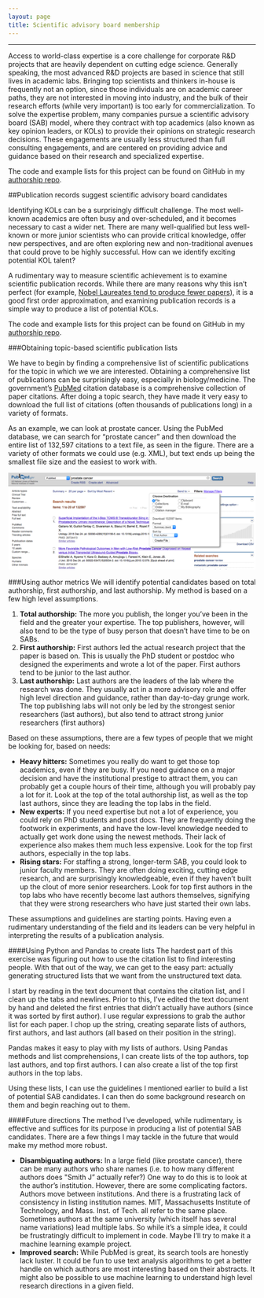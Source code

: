 ```yaml
---
layout: page
title: Scientific advisory board membership
---
```


***

Access to world-class expertise is a core challenge for corporate R&D projects that are heavily dependent on cutting edge science. Generally speaking, the most advanced R&D projects are based in science that still lives in academic labs. Bringing top scientists and thinkers in-house is frequently not an option, since those individuals are on academic career paths, they are not interested in moving into industry, and the bulk of their research efforts (while very important) is too early for commercialization. To solve the expertise problem, many companies pursue a scientific advisory board (SAB) model, where they contract with top academics (also known as key opinion leaders, or KOLs) to provide their opinions on strategic research decisions. These engagements are usually less structured than full consulting engagements, and are centered on providing advice and guidance based on their research and specialized expertise.

The code and example lists for this project can be found on GitHub in my [authorship repo](https://github.com/winstonlarson/authorship).

##Publication records suggest scientific advisory board candidates

Identifying KOLs can be a surprisingly difficult challenge. The most well-known academics are often busy and over-scheduled, and it becomes necessary to cast a wider net. There are many well-qualified but less well-known or more junior scientists who can provide critical knowledge, offer new perspectives, and are often exploring new and non-traditional avenues that could prove to be highly successful. How can we identify exciting potential KOL talent?

A rudimentary way to measure scientific achievement is to examine scientific publication records. While there are many reasons why this isn’t perfect (for example, [Nobel Laureates tend to produce fewer papers](http://journals.plos.org/plosone/article?id=10.1371/journal.pone.0134164)), it is a good first order approximation, and examining publication records is a simple way to produce a list of potential KOLs.

The code and example lists for this project can be found on GitHub in my [authorship repo](https://github.com/winstonlarson/authorship).

###Obtaining topic-based scientific publication lists

We have to begin by finding a comprehensive list of scientific publications for the topic in which we we are interested. Obtaining a comprehensive list of publications can be surprisingly easy, especially in biology/medicine. The government’s [PubMed](http://www.ncbi.nlm.nih.gov/pubmed) citation database is a comprehensive collection of paper citations. After doing a topic search, they have made it very easy to download the full list of citations (often thousands of publications long) in a variety of formats.

As an example, we can look at prostate cancer. Using the PubMed database, we can search for “prostate cancer” and then download the entire list of 132,597 citations to a text file, as seen in the figure. There are a variety of other formats we could use (e.g. XML), but text ends up being the smallest file size and the easiest to work with.

<p align="center">
<img src="/images/2016-01-04-pubmed-results.png" alt="The pubmed website. Search for your topic, then click on Send to in the upper right corner." width="700">
</p>

###Using author metrics
We will identify potential candidates based on total authorship, first authorship, and last authorship. My method is based on a few high level assumptions.

1. **Total authorship:** The more you publish, the longer you’ve been in the field and the greater your expertise. The top publishers, however, will also tend to be the type of busy person that doesn’t have time to be on SABs.
2. **First authorship:** First authors led the actual research project that the paper is based on. This is usually the PhD student or postdoc who designed the experiments and wrote a lot of the paper. First authors tend to be junior to the last author.
3. **Last authorship:** Last authors are the leaders of the lab where the research was done. They usually act in a more advisory role and offer high level direction and guidance, rather than day-to-day grunge work. The top publishing labs will not only be led by the strongest senior researchers (last authors), but also tend to attract strong junior researchers (first authors)

Based on these assumptions, there are a few types of people that we might be looking for, based on needs:

+ **Heavy hitters:** Sometimes you really do want to get those top academics, even if they are busy. If you need guidance on a major decision and have the institutional prestige to attract them, you can probably get a couple hours of their time, although you will probably pay a lot for it. Look at the top of the total authorship list, as well as the top last authors, since they are leading the top labs in the field.
+ **New experts:** If you need expertise but not a lot of experience, you could rely on PhD students and post docs. They are frequently doing the footwork in experiments, and have the low-level knowledge needed to actually get work done using the newest methods. Their lack of experience also makes them much less expensive. Look for the top first authors, especially in the top labs.
+ **Rising stars:** For staffing a strong, longer-term SAB, you could look to junior faculty members. They are often doing exciting, cutting edge research, and are surprisingly knowledgeable, even if they haven’t built up the clout of more senior researchers. Look for top first authors in the top labs who have recently become last authors themselves, signifying that they were strong researchers who have just started their own labs.

These assumptions and guidelines are starting points. Having even a rudimentary understanding of the field and its leaders can be very helpful in interpreting the results of a publication analysis.

####Using Python and Pandas to create lists
The hardest part of this exercise was figuring out how to use the citation list to find interesting people. With that out of the way, we can get to the easy part: actually generating structured lists that we want from the unstructured text data.

I start by reading in the text document that contains the citation list, and I clean up the tabs and newlines. Prior to this, I’ve edited the text document by hand and deleted the first entries that didn’t actually have authors (since it was sorted by first author). I use regular expressions to grab the author list for each paper. I chop up the string, creating separate lists of authors, first authors, and last authors (all based on their position in the string).

Pandas makes it easy to play with my lists of authors. Using Pandas methods and list comprehensions, I can create lists of the top authors, top last authors, and top first authors. I can also create a list of the top first authors in the top labs.

Using these lists, I can use the guidelines I mentioned earlier to build a list of potential SAB candidates. I can then do some background research on them and begin reaching out to them.

####Future directions
The method I’ve developed, while rudimentary, is effective and suffices for its purpose in producing a list of potential SAB candidates. There are a few things I may tackle in the future that would make my method more robust.

+ **Disambiguating authors:** In a large field (like prostate cancer), there can be many authors who share names (i.e. to how many different authors does "Smith J” actually refer?) One way to do this is to look at the author’s institution. However, there are some complicating factors. Authors move between institutions. And there is a frustrating lack of consistency in listing institution names. MIT, Massachusetts Institute of Technology, and Mass. Inst. of Tech. all refer to the same place. Sometimes authors at the same university (which itself has several name variations) lead multiple labs. So while it’s a simple idea, it could be frustratingly difficult to implement in code. Maybe I’ll try to make it a machine learning example project.
+ **Improved search:** While PubMed is great, its search tools are honestly lack luster. It could be fun to use text analysis algorithms to get a better handle on which authors are most interesting based on their abstracts. It might also be possible to use machine learning to understand high level research directions in a given field.

